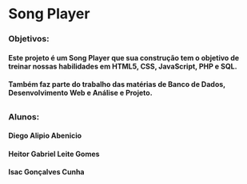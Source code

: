 # Song Player

### Objetivos:
#### Este projeto é um Song Player que sua construção tem o objetivo de treinar nossas habilidades em HTML5, CSS, JavaScript, PHP e SQL.

#### Também faz parte do trabalho das matérias de Banco de Dados, Desenvolvimento Web e Análise e Projeto.
##
### Alunos: 
#### Diego Alipio Abenicio
#### Heitor Gabriel Leite Gomes
#### Isac Gonçalves Cunha

##
